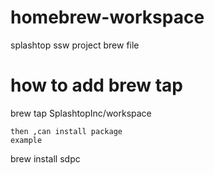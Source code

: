 # homebrew-workspace
splashtop ssw project brew file
# how to add brew tap
brew tap SplashtopInc/workspace
```
then ,can install package
example
```
brew install sdpc

